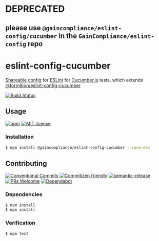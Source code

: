 # DEPRECATED 
## please use `@gaincompliance/eslint-config/cucumber` in the `GainCompliance/eslint-config` repo

# eslint-config-cucumber

[Shareable config](https://eslint.org/docs/developer-guide/shareable-configs#shareable-configs)
for [ESLint](https://eslint.org) for [Cucumber.js](https://github.com/cucumber/cucumber-js)
tests, which extends [@form8ion/eslint-config-cucumber](https://github.com/form8ion/eslint-config-cucumber/)

<!--status-badges start -->

[![Build Status][ci-badge]][ci-link]

<!--status-badges end -->

## Usage

<!--consumer-badges start -->

[![npm][npm-badge]][npm-link]
[![MIT license][license-badge]][license-link]

<!--consumer-badges end -->

### Installation

```sh
$ npm install @gaincompliance/eslint-config-cucumber --save-dev
```

## Contributing

<!--contribution-badges start -->

[![Conventional Commits][commit-convention-badge]][commit-convention-link]
[![Commitizen friendly][commitizen-badge]][commitizen-link]
[![semantic-release][semantic-release-badge]][semantic-release-link]
[![PRs Welcome][PRs-badge]][PRs-link]
[![Dependabot][dependabot-badge]][dependabot-link]

<!--contribution-badges end -->

### Dependencies

```sh
$ nvm install
$ npm install
```

### Verification

```sh
$ npm test
```

[npm-link]: https://www.npmjs.com/package/@gaincompliance/eslint-config-cucumber

[npm-badge]: https://img.shields.io/npm/v/@gaincompliance/eslint-config-cucumber.svg

[license-link]: LICENSE

[license-badge]: https://img.shields.io/github/license/GainCompliance/eslint-config-cucumber.svg

[ci-link]: https://travis-ci.com/GainCompliance/eslint-config-cucumber

[ci-badge]: https://img.shields.io/travis/com/GainCompliance/eslint-config-cucumber/master.svg

[commit-convention-link]: https://conventionalcommits.org

[commit-convention-badge]: https://img.shields.io/badge/Conventional%20Commits-1.0.0-yellow.svg

[commitizen-link]: http://commitizen.github.io/cz-cli/

[commitizen-badge]: https://img.shields.io/badge/commitizen-friendly-brightgreen.svg

[semantic-release-link]: https://github.com/semantic-release/semantic-release

[semantic-release-badge]: https://img.shields.io/badge/%20%20%F0%9F%93%A6%F0%9F%9A%80-semantic--release-e10079.svg

[PRs-link]: http://makeapullrequest.com

[PRs-badge]: https://img.shields.io/badge/PRs-welcome-brightgreen.svg

[dependabot-link]: https://dependabot.com/

[dependabot-badge]: https://badgen.net/dependabot/GainCompliance/eslint-config-cucumber/?icon=dependabot
